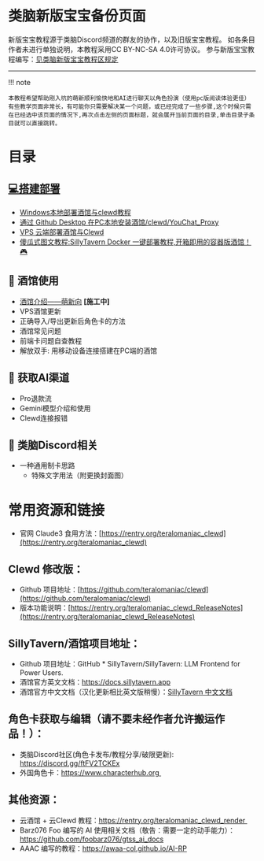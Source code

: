 # 类脑新版宝宝备份页面

新版宝宝教程源于类脑Discord频道的群友的协作，以及旧版宝宝教程。
如各条目作者未进行单独说明，本教程采用CC BY-NC-SA 4.0许可协议。
参与新版宝宝教程编写：[见类脑新版宝宝教程区规定](https://discord.com/channels/1134557553011998840/1326502204223524939)

---

!!! note

	本教程希望帮助刚入坑的萌新顺利愉快地和AI进行聊天以角色扮演（使用pc版阅读体验更佳）有些教学页面非常长，有可能你只需要解决某一个问题，或已经完成了一些步骤,这个时候只需在已经选中该页面的情况下,再次点击左侧的页面标题，就会展开当前页面的目录,单击目录子条目就可以直接跳转。

# 目录

## [💻搭建部署](build/index.md)

- [Windows本地部署酒馆与clewd教程](build/silly.md)
- [通过 Github Desktop 在PC本地安装酒馆/clewd/YouChat_Proxy](build/gitdesk.md)
- [VPS 云端部署酒馆与Clewd](build/vps.md)
- [傻瓜式图文教程:SillyTavern Docker 一键部署教程,开箱即用的容器版酒馆！🎮](build/dock.md)

## 🍺 酒馆使用

- [酒馆介绍——萌新向](silly/tavern.md) **[施工中]**
- VPS酒馆更新
- 正确导入/导出更新后角色卡的方法
- 酒馆常见问题
- 前端卡问题自查教程
- 解放双手: 用移动设备连接搭建在PC端的酒馆

## 🤖 获取AI渠道

- Pro退款流
- Gemini模型介绍和使用
- Clewd连接报错

## 🧠 类脑Discord相关

- 一种通用制卡思路
	- 特殊文字用法（附更换封面图）

# 常用资源和链接

- 官网 Claude3 食用方法：[https://rentry.org/teralomaniac_clewd](https://rentry.org/teralomaniac_clewd)

## Clewd 修改版：

- Github 项目地址：[https://github.com/teralomaniac/clewd](https://github.com/teralomaniac/clewd)
- 版本功能说明：[https://rentry.org/teralomaniac_clewd_ReleaseNotes](https://rentry.org/teralomaniac_clewd_ReleaseNotes)

## SillyTavern/酒馆项目地址：

- Github 项目地址：GitHub * SillyTavern/SillyTavern: LLM Frontend for Power Users. 
- 酒馆官方英文文档：https://docs.sillytavern.app
- 酒馆官方中文文档（汉化更新相比英文版稍慢）：[SillyTavern 中文文档](https://st-docs.role.fun/)

## 角色卡获取与编辑（请不要未经作者允许搬运作品！）：

- 类脑Discord社区(角色卡发布/教程分享/破限更新): https://discord.gg/ftFV2TCKEx
- 外国角色卡：https://www.characterhub.org 

## 其他资源：

- 云酒馆 + 云Clewd 教程：https://rentry.org/teralomaniac_clewd_render 
- Barz076 Foo 编写的 AI 使用相关文档（敬告：需要一定的动手能力）： https://github.com/foobarz076/gtss_ai_docs
- AAAC 编写的教程：https://awaa-col.github.io/AI-RP




